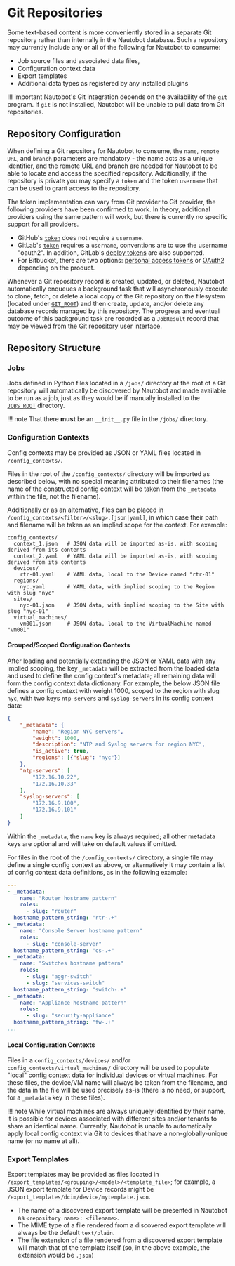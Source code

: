 # Git Repositories

Some text-based content is more conveniently stored in a separate Git repository rather than internally in the Nautobot database. Such a repository may currently include any or all of the following for Nautobot to consume:

* Job source files and associated data files,
* Configuration context data
* Export templates
* Additional data types as registered by any installed plugins

!!! important
    Nautobot's Git integration depends on the availability of the `git` program. If `git` is not installed, Nautobot will be unable to pull data from Git repositories.

## Repository Configuration

When defining a Git repository for Nautobot to consume, the `name`, `remote URL`, and `branch` parameters are mandatory - the name acts as a unique identifier, and the remote URL and branch are needed for Nautobot to be able to locate and access the specified repository. Additionally, if the repository is private you may specify a `token` and the token `username` that can be used to grant access to the repository.

The token implementation can vary from Git provider to Git provider, the following providers have been confirmed to work. In theory, additional providers using the same pattern will work, but there is currently no specific support for all providers.

* GitHub's [`token`](https://docs.github.com/en/free-pro-team@latest/github/authenticating-to-github/creating-a-personal-access-token) does not require a `username`.
* GitLab's [`token`](https://docs.gitlab.com/ee/user/profile/personal_access_tokens.html) requires a `username`, conventions are to use the username "oauth2". In addition, GitLab's [deploy tokens](https://docs.gitlab.com/ee/user/project/deploy_tokens/) are also supported.
* For Bitbucket, there are two options: [personal access tokens](https://confluence.atlassian.com/bitbucketserver/personal-access-tokens-939515499.html) or [OAuth2](https://developer.atlassian.com/cloud/bitbucket/oauth-2/) depending on the product.

Whenever a Git repository record is created, updated, or deleted, Nautobot automatically enqueues a background task that will asynchronously execute to clone, fetch, or delete a local copy of the Git repository on the filesystem (located under [`GIT_ROOT`](/configuration/optional-settings/#git_root)) and then create, update, and/or delete any database records managed by this repository. The progress and eventual outcome of this background task are recorded as a `JobResult` record that may be viewed from the Git repository user interface.

## Repository Structure

### Jobs

Jobs defined in Python files located in a `/jobs/` directory at the root of a Git repository will automatically be discovered by Nautobot and made available to be run as a job, just as they would be if manually installed to the [`JOBS_ROOT`](/configuration/optional-settings/#jobs_root) directory.

!!! note
    That there **must** be an `__init__.py` file in the `/jobs/` directory.

### Configuration Contexts

Config contexts may be provided as JSON or YAML files located in `/config_contexts/`.

Files in the root of the `/config_contexts/` directory will be imported as described below, with no special meaning attributed to their filenames (the name of the constructed config context will be taken from the `_metadata` within the file, not the filename).

Additionally or as an alternative, files can be placed in `/config_contexts/<filter>/<slug>.[json|yaml]`, in which case their path and filename will be taken as an implied scope for the context. For example:

```shell
config_contexts/
  context_1.json   # JSON data will be imported as-is, with scoping derived from its contents
  context_2.yaml   # YAML data will be imported as-is, with scoping derived from its contents
  devices/
    rtr-01.yaml    # YAML data, local to the Device named "rtr-01"
  regions/
    nyc.yaml       # YAML data, with implied scoping to the Region with slug "nyc"
  sites/
    nyc-01.json    # JSON data, with implied scoping to the Site with slug "nyc-01"
  virtual_machines/
    vm001.json     # JSON data, local to the VirtualMachine named "vm001"
```

#### Grouped/Scoped Configuration Contexts

After loading and potentially extending the JSON or YAML data with any implied scoping, the key `_metadata` will be extracted from the loaded data and used to define the config context's metadata; all remaining data will form the config context data dictionary. For example, the below JSON file defines a config context with weight 1000, scoped to the region with slug `nyc`, with two keys `ntp-servers` and `syslog-servers` in its config context data:

```json
{
    "_metadata": {
        "name": "Region NYC servers",
        "weight": 1000,
        "description": "NTP and Syslog servers for region NYC",
        "is_active": true,
        "regions": [{"slug": "nyc"}]
    },
    "ntp-servers": [
        "172.16.10.22",
        "172.16.10.33"
    ],
    "syslog-servers": [
        "172.16.9.100",
        "172.16.9.101"
    ]
}
```

Within the `_metadata`, the `name` key is always required; all other metadata keys are optional and will take on default values if omitted.

For files in the root of the `/config_contexts/` directory, a single file may define a single config context as above, or alternatively it may contain a list of config context data definitions, as in the following example:

```yaml
---
- _metadata:
    name: "Router hostname pattern"
    roles:
      - slug: "router"
  hostname_pattern_string: "rtr-.+"
- _metadata:
    name: "Console Server hostname pattern"
    roles:
      - slug: "console-server"
  hostname_pattern_string: "cs-.+"
- _metadata:
    name: "Switches hostname pattern"
    roles:
      - slug: "aggr-switch"
      - slug: "services-switch"
  hostname_pattern_string: "switch-.+"
- _metadata:
    name: "Appliance hostname pattern"
    roles:
      - slug: "security-appliance"
  hostname_pattern_string: "fw-.+"
...
```

#### Local Configuration Contexts

Files in a `config_contexts/devices/` and/or `config_contexts/virtual_machines/` directory will be used to populate "local" config context data for individual devices or virtual machines. For these files, the device/VM name will always be taken from the filename, and the data in the file will be used precisely as-is (there is no need, or support, for a `_metadata` key in these files).

!!! note
    While virtual machines are always uniquely identified by their name, it is possible for devices associated with different sites and/or tenants to share an identical name. Currently, Nautobot is unable to automatically apply local config context via Git to devices that have a non-globally-unique name (or no name at all).

### Export Templates

Export templates may be provided as files located in `/export_templates/<grouping>/<model>/<template_file>`; for example, a JSON export template for Device records might be `/export_templates/dcim/device/mytemplate.json`.

* The name of a discovered export template will be presented in Nautobot as `<repository name>: <filename>`.
* The MIME type of a file rendered from a discovered export template will always be the default `text/plain`.
* The file extension of a file rendered from a discovered export template will match that of the template itself (so, in the above example, the extension would be `.json`)
